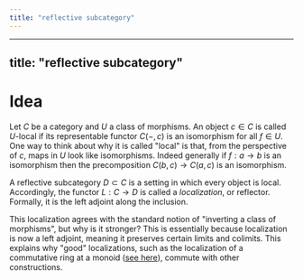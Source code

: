 ```yaml
---
title: "reflective subcategory"
---
```


---
title: "reflective subcategory"
---

# Idea
Let $C$ be a category and $U$ a class of morphisms. An object $c\in C$ is called $U$-local if its representable functor $C(-,c)$ is an isomorphism for all $f\in U$. One way to think about why it is called "local" is that, from the perspective of $c$, maps in $U$ look like isomorphisms. Indeed generally if $f:a\to b$ is an isomorphism then the precomposition $C(b,c)\to C(a,c)$ is an isomorphism.

A reflective subcategory $D\subset C$ is a setting in which every object is local. Accordingly, the functor $L:C\to D$ is called a *localization*, or reflector. Formally, it is the left adjoint along the inclusion.

This localization agrees with the standard notion of "inverting a class of morphisms", but why is it stronger? This is essentially because localization is now a left adjoint, meaning it preserves certain limits and colimits. This explains why "good" localizations, such as the localization of a commutative ring at a monoid ([see here](<notes/ntpy/Definitions/Ring theory/Localization of a ring.md>)), commute with other constructions.

